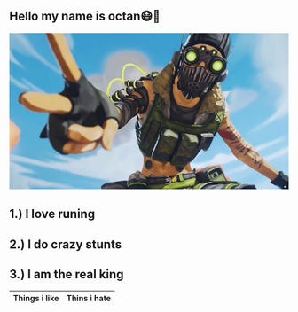 ## Hello my name is octan:mask::metal:
![](frustrating-apex-legends-glitch-makes-octane-jump-endlessly.jpg)
## 1.) I love runing
## 2.) I do crazy stunts
## 3.) I am the real king
Things i like | Thins i hate
------------ | -------------
